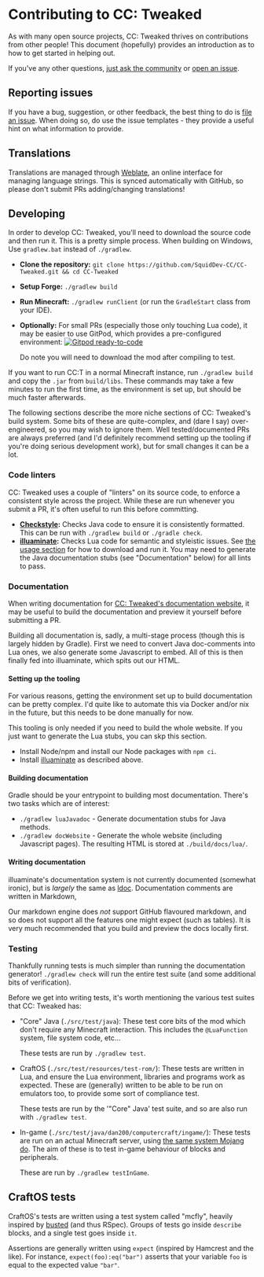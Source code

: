 # Contributing to CC: Tweaked
As with many open source projects, CC: Tweaked thrives on contributions from other people! This document (hopefully)
provides an introduction as to how to get started in helping out.

If you've any other questions, [just ask the community][community] or [open an issue][new-issue].

## Reporting issues
If you have a bug, suggestion, or other feedback, the best thing to do is [file an issue][new-issue]. When doing so,
do use the issue templates - they provide a useful hint on what information to provide.

## Translations
Translations are managed through [Weblate], an online interface for managing language strings. This is synced
automatically with GitHub, so please don't submit PRs adding/changing translations!

## Developing
In order to develop CC: Tweaked, you'll need to download the source code and then run it. This is a pretty simple
process. When building on Windows, Use `gradlew.bat` instead of `./gradlew`.

 - **Clone the repository:** `git clone https://github.com/SquidDev-CC/CC-Tweaked.git && cd CC-Tweaked`
 - **Setup Forge:** `./gradlew build`
 - **Run Minecraft:** `./gradlew runClient` (or run the `GradleStart` class from your IDE).
 - **Optionally:** For small PRs (especially those only touching Lua code), it may be easier to use GitPod, which
   provides a pre-configured environment: [![Gitpod ready-to-code](https://img.shields.io/badge/Gitpod-ready--to--code-2b2b2b?logo=gitpod)](https://gitpod.io/#https://github.com/SquidDev-CC/CC-Tweaked/)

   Do note you will need to download the mod after compiling to test.

If you want to run CC:T in a normal Minecraft instance, run `./gradlew build` and copy the `.jar` from `build/libs`.
These commands may take a few minutes to run the first time, as the environment is set up, but should be much faster
afterwards.

The following sections describe the more niche sections of CC: Tweaked's build system. Some bits of these are
quite-complex, and (dare I say) over-engineered, so you may wish to ignore them. Well tested/documented PRs are always
preferred (and I'd definitely recommend setting up the tooling if you're doing serious development work), but for
small changes it can be a lot.

### Code linters
CC: Tweaked uses a couple of "linters" on its source code, to enforce a consistent style across the project. While these
are run whenever you submit a PR, it's often useful to run this before committing.

 - **[Checkstyle]:** Checks Java code to ensure it is consistently formatted. This can be run with `./gradlew build` or
   `./gradle check`.
 - **[illuaminate]:** Checks Lua code for semantic and styleistic issues. See [the usage section][illuaminate-usage] for
   how to download and run it. You may need to generate the Java documentation stubs (see "Documentation" below) for all
   lints to pass.

### Documentation
When writing documentation for [CC: Tweaked's documentation website][docs], it may be useful to build the documentation
and preview it yourself before submitting a PR.

Building all documentation is, sadly, a multi-stage process (though this is largely hidden by Gradle). First we need to
convert Java doc-comments into Lua ones, we also generate some Javascript to embed. All of this is then finally fed into
illuaminate, which spits out our HTML.

#### Setting up the tooling
For various reasons, getting the environment set up to build documentation can be pretty complex. I'd quite like to
automate this via Docker and/or nix in the future, but this needs to be done manually for now.

This tooling is only needed if you need to build the whole website. If you just want to generate the Lua stubs, you can
skp this section.
 - Install Node/npm and install our Node packages with `npm ci`.
 - Install [illuaminate][illuaminate-usage] as described above.

#### Building documentation
Gradle should be your entrypoint to building most documentation. There's two tasks which are of interest:

 - `./gradlew luaJavadoc` - Generate documentation stubs for Java methods.
 - `./gradlew docWebsite` - Generate the whole website (including Javascript pages). The resulting HTML is stored at
   `./build/docs/lua/`.

#### Writing documentation
illuaminate's documentation system is not currently documented (somewhat ironic), but is _largely_ the same as
[ldoc][ldoc]. Documentation comments are written in Markdown,

Our markdown engine does _not_ support GitHub flavoured markdown, and so does not support all the features one might
expect (such as tables). It is very much recommended that you build and preview the docs locally first.

### Testing
Thankfully running tests is much simpler than running the documentation generator! `./gradlew check` will run the
entire test suite (and some additional bits of verification).

Before we get into writing tests, it's worth mentioning the various test suites that CC: Tweaked has:
 - "Core" Java (`./src/test/java`): These test core bits of the mod which don't require any Minecraft interaction.
   This includes the `@LuaFunction` system, file system code, etc...

   These tests are run by `./gradlew test`.

 - CraftOS (`./src/test/resources/test-rom/`): These tests are written in Lua, and ensure the Lua environment, libraries
   and programs work as expected. These are (generally) written to be able to be run on emulators too, to provide some
   sort of compliance test.

   These tests are run by the '"Core" Java' test suite, and so are also run with `./gradlew test`.

 - In-game (`./src/test/java/dan200/computercraft/ingame/`): These tests are run on an actual Minecraft server, using
   [the same system Mojang do][mc-test]. The aim of these is to test in-game behaviour of blocks and peripherals.

   These are run by `./gradlew testInGame`.

## CraftOS tests
CraftOS's tests are written using a test system called "mcfly", heavily inspired by [busted] (and thus RSpec). Groups of
tests go inside `describe` blocks, and a single test goes inside `it`.

Assertions are generally written using `expect` (inspired by Hamcrest and the like). For instance, `expect(foo):eq("bar")`
asserts that your variable `foo` is equal to the expected value `"bar"`.

[new-issue]: https://github.com/SquidDev-CC/CC-Tweaked/issues/new/choose "Create a new issue"
[community]: README.md#Community "Get in touch with the community."
[checkstyle]: https://checkstyle.org/
[illuaminate]: https://github.com/SquidDev/illuaminate/ "Illuaminate on GitHub"
[illuaminate-usage]: https://github.com/SquidDev/illuaminate/blob/master/README.md#usage "Installing Illuaminate"
[weblate]: https://i18n.tweaked.cc/projects/cc-tweaked/minecraft/ "CC: Tweaked weblate instance"
[docs]: https://tweaked.cc/ "CC: Tweaked documentation"
[ldoc]: http://stevedonovan.github.io/ldoc/ "ldoc, a Lua documentation generator."
[mc-test]: https://www.youtube.com/watch?v=vXaWOJTCYNg
[busted]: https://github.com/Olivine-Labs/busted "busted: Elegant Lua unit testing."

